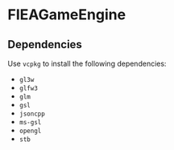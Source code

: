 # FIEAGameEngine

## Dependencies
Use `vcpkg` to install the following dependencies:
- `gl3w`
- `glfw3`
- `glm`
- `gsl`
- `jsoncpp`
- `ms-gsl`
- `opengl`
- `stb`